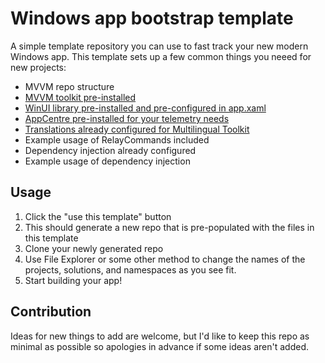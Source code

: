 # Windows app bootstrap template

A simple template repository you can use to fast track your new modern Windows app. This template sets up a few common things you neeed for new projects:
* MVVM repo structure
* [MVVM toolkit pre-installed](https://devblogs.microsoft.com/pax-windows/mvvm-toolkit-preview-3-the-journey-of-an-api/)
* [WinUI library pre-installed and pre-configured in app.xaml](https://github.com/Microsoft/microsoft-ui-xaml)
* [AppCentre pre-installed for your telemetry needs](https://appcenter.ms)
* [Translations already configured for Multilingual Toolkit](https://docs.microsoft.com/en-us/windows/uwp/design/globalizing/use-mat)
* Example usage of RelayCommands included
* Dependency injection already configured
* Example usage of dependency injection

## Usage

1. Click the "use this template" button
2. This should generate a new repo that is pre-populated with the files in this template
3. Clone your newly generated repo
4. Use File Explorer or some other method to change the names of the projects, solutions, and namespaces as you see fit.
5. Start building your app!

## Contribution

Ideas for new things to add are welcome, but I'd like to keep this repo as minimal as possible so apologies in advance if some ideas aren't added.
